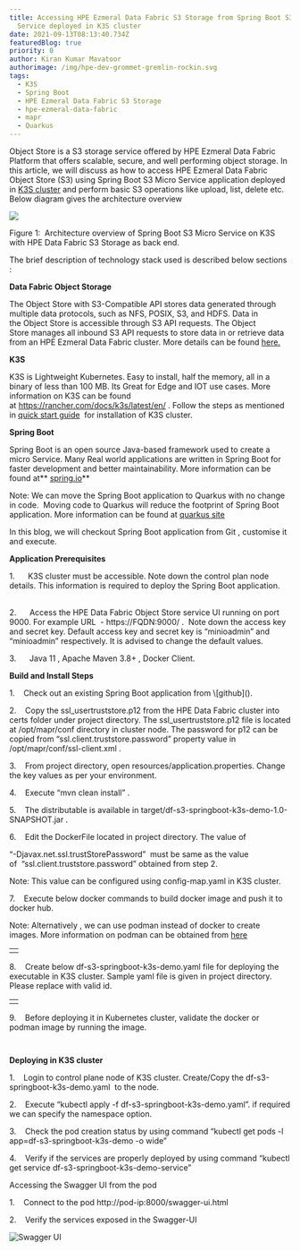 ```yaml
---
title: Accessing HPE Ezmeral Data Fabric S3 Storage from Spring Boot S3 Micro
  Service deployed in K3S cluster
date: 2021-09-13T08:13:40.734Z
featuredBlog: true
priority: 0
author: Kiran Kumar Mavatoor
authorimage: /img/hpe-dev-grommet-gremlin-rockin.svg
tags:
  - K3S
  - Spring Boot
  - HPE Ezmeral Data Fabric S3 Storage
  - hpe-ezmeral-data-fabric
  - mapr
  - Quarkus
---
```

Object Store is a S3 storage service offered by HPE Ezmeral Data Fabric Platform that offers scalable, secure, and well performing object storage. In this article, we will discuss as how to access HPE Ezmeral Data Fabric Object Store (S3) using Spring Boot S3 Micro Service application deployed in [K3S cluster](https://k3s.io/) and perform basic S3 operations like upload, list, delete etc. Below diagram gives the architecture overview 

![](/img/hpe-ezmeral-data-fabric-s3-springboot-k3s.png)

Figure 1:  Architecture overview of Spring Boot S3 Micro Service on K3S with HPE Data Fabric S3 Storage as back end.

The brief description of technology stack used is described below sections :

**Data Fabric Object Storage**

The Object Store with S3-Compatible API stores data generated through multiple data protocols, such as NFS, POSIX, S3, and HDFS. Data in the Object Store is accessible through S3 API requests. The Object Store manages all inbound S3 API requests to store data in or retrieve data from an HPE Ezmeral Data Fabric cluster. More details can be found [here.](https://docs.datafabric.hpe.com/62/MapRObjectStore/MapRObjectStorewithS3-compatibleAPI.html)

**K3S**

K3S is Lightweight Kubernetes. Easy to install, half the memory, all in a binary of less than 100 MB. Its Great for Edge and IOT use cases. More information on K3S can be found at <https://rancher.com/docs/k3s/latest/en/> . Follow the steps as mentioned in [quick start guide](https://rancher.com/docs/k3s/latest/en/quick-start/) [](https://rancher.com/docs/k3s/latest/en/quick-start/) for installation of K3S cluster. 

**Spring Boot**

Spring Boot is an open source Java-based framework used to create a micro Service. Many Real world applications are written in Spring Boot for faster development and better maintainability. More information can be found at** [spring.io](https://spring.io/projects/spring-boot)**

Note: We can move the Spring Boot application to Quarkus with no change in code.  Moving code to Quarkus will reduce the footprint of Spring Boot application. More information can be found at [quarkus site](https://quarkus.io/blog/quarkus-for-spring-developers/)

In this blog, we will checkout Spring Boot application from Git , customise it and execute. 

**Application Prerequisites**

<!--\\\\\\[if !supportLists]-->1.      <!--\\\\\\[endif]-->K3S cluster must be accessible. Note down the control plan node details. This information is required to deploy the Spring Boot application.

<!--\\\\\\[if !supportLists]-->      <!--\\\\\\[endif]-->

2.      Access the HPE Data Fabric Object Store service UI running on port 9000. For example URL  - https://FQDN:9000/ .  Note down the access key and secret key. Default access key and secret key is “minioadmin” and “minioadmin” respectively. It is advised to change the default values.

<!--\\\\\\[if !supportLists]-->3.      <!--\\\\\\[endif]-->Java 11 , Apache Maven 3.8+ , Docker Client.

**Build and Install Steps**

<!--\\\\\\[if !supportLists]-->1.    <!--\\\\\\[endif]-->Check out  an existing Spring Boot application from \[github](<https://github.hpe.com/kiran-mavatoor/df-s3-springboot-k3s-demo>).

<!--\\\\\\[if !supportLists]-->

2.    <!--\\\\\\[endif]-->Copy the ssl_usertruststore.p12 from the HPE Data Fabric cluster into certs folder under project directory. The ssl_usertruststore.p12 file is located at /opt/mapr/conf directory in cluster node. The password for p12 can be copied from “ssl.client.truststore.password” property value in /opt/mapr/conf/ssl-client.xml .

<!--\\\\\\[if !supportLists]-->

3.    <!--\\\\\\[endif]-->From project directory, open resources/application.properties. Change the key values as per your environment. 

<!--\\\\\\[if !supportLists]-->

4.    <!--\\\\\\[endif]-->Execute “mvn clean install” .

<!--\\\\\\[if !supportLists]-->

5.    <!--\\\\\\[endif]-->The distributable is available in target/df-s3-springboot-k3s-demo-1.0-SNAPSHOT.jar .

<!--\\\\\\[if !supportLists]-->6.    <!--\\\\\\[endif]-->Edit the DockerFile located in project directory. The value of 

“-Djavax.net.ssl.trustStorePassword”  must be same as the value of  “ssl.client.truststore.password” obtained from step 2. 

Note: This value can be configured using config-map.yaml in K3S cluster.

<!--\\\\\\[if !supportLists]-->7.    <!--\\\\\\[endif]-->Execute below docker commands to build docker image and push it to docker hub. 

Note: Alternatively , we can use podman instead of docker to create images. More information on podman can be obtained from [here](https://developers.redhat.com/blog/2020/11/19/transitioning-from-docker-to-podman#transition_to_the_podman_cli) [](https://developers.redhat.com/blog/2020/11/19/transitioning-from-docker-to-podman#transition_to_the_podman_cli)

|     |
| --- |
|     |

<!--\\\\\\[if !supportLists]-->8.    <!--\\\\\\[endif]-->Create below df-s3-springboot-k3s-demo.yaml file for deploying the executable in K3S cluster. Sample yaml file is given in project directory. Please replace <dockerhub userid> with valid id.

|     |
| --- |
|     |

<!--\\\\\\[if !supportLists]-->9.    <!--\\\\\\[endif]-->Before deploying it in Kubernetes cluster, validate the docker or podman image by running the image. 

```

```

```

```

**Deploying in K3S cluster**

<!--\\\\\\[if !supportLists]-->1.    <!--\\\\\\[endif]-->Login to control plane node of K3S cluster. Create/Copy the df-s3-springboot-k3s-demo.yaml  to the node.

<!--\\\\\\[if !supportLists]-->

2.    <!--\\\\\\[endif]-->Execute “kubectl apply -f df-s3-springboot-k3s-demo.yaml”. if required we can specify the namespace option.

<!--\\\\\\[if !supportLists]-->

3.    <!--\\\\\\[endif]-->Check the pod creation status by using command “kubectl get pods -l app=df-s3-springboot-k3s-demo -o wide”

<!--\\\\\\[if !supportLists]-->

4.    <!--\\\\\\[endif]-->Verify if the services are properly deployed by using command “kubectl get service df-s3-springboot-k3s-demo-service”

Accessing the Swagger UI from the pod

<!--\\\\\\[if !supportLists]-->1.    <!--\\\\\\[endif]-->Connect to the pod http://pod-ip:8000/swagger-ui.html

<!--\\\\\\[if !supportLists]-->

2.    <!--\\\\\\[endif]-->Verify the services exposed in the Swagger-UI

![Swagger UI](/img/swagger-ui.png)